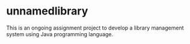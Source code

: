 # unnamedlibrary
This is an ongoing assignment project to develop a library management system using Java programming language.
